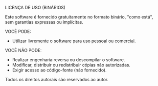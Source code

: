LICENÇA DE USO (BINÁRIOS)

Este software é fornecido gratuitamente no formato binário, "como está", sem garantias expressas ou implícitas.

VOCÊ PODE:
- Utilizar livremente o software para uso pessoal ou comercial.

VOCÊ NÃO PODE:
- Realizar engenharia reversa ou descompilar o software.
- Modificar, distribuir ou redistribuir cópias não autorizadas.
- Exigir acesso ao código-fonte (não fornecido).

Todos os direitos autorais são reservados ao autor.
